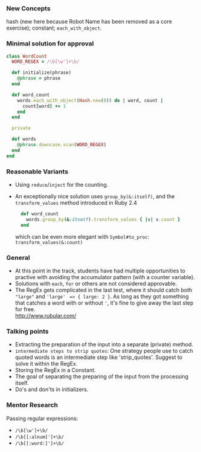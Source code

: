 ### New Concepts
hash (new here because Robot Name has been removed as a core exercise); constant; `each_with_object`.

### Minimal solution for approval
```ruby
class WordCount
  WORD_REGEX = /\b[\w']+\b/

  def initialize(phrase)
    @phrase = phrase
  end

  def word_count
    words.each_with_object(Hash.new(0)) do | word, count |
      count[word] += 1
    end
  end

  private

  def words
    @phrase.downcase.scan(WORD_REGEX)
  end
end

```

### Reasonable Variants
- Using `reduce`/`inject` for the counting.

- An exceptionally nice solution uses `group_by(&:itself)`, and the `transform_values` method introduced in Ruby 2.4

  ```ruby
    def word_count
      words.group_by(&:itself).transform_values { |v| v.count }  
    end
  ```
  which can be even more elegant with `Symbol#to_proc`: `transform_values(&:count)` 

### General
- At this point in the track, students have had multiple opportunities to practive with avoiding the accumulator pattern (with a counter variable). 
- Solutions with `each`, `for` or others are not considered approvable.
- The RegEx gets complicated in the last test, where it should catch both `"large"` and `'large'` ` => { large: 2 }`. 
As long as they got something that catches a word with or without `'`, it's fine to give away the last step for free.  
http://www.rubular.com/ 

### Talking points

- Extracting the preparation of the input into a separate (private) method.
- `intermediate steps to strip quotes`: One strategy people use to catch quoted words is an intermediate step like 'strip_quotes'. Suggest to solve it within the RegEx. 
- Storing the RegEx in a Constant.
- The goal of separating the preparing of the input from the processing itself.
- Do's and don'ts in initializers.  

### Mentor Research 
Passing regular expressions:
- `/\b[\w']+\b/`
- `/\b[[:alnum]']+\b/`
- `/\b[[:word:]']+\b/`


